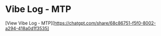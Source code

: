 # Vibe Log - MTP
[View Vibe Log - MTP][https://chatgpt.com/share/68c86751-f5f0-8002-a294-418a0d1f3535]
